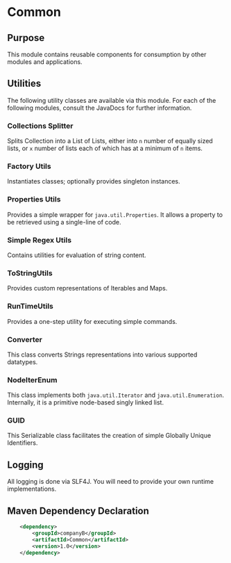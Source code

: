 # Common

## Purpose
This module contains reusable components for consumption by other modules and applications.

## Utilities
The following utility classes are available via this module. For each of the following modules, consult the JavaDocs
for further information.

### Collections Splitter
Splits Collection into a List of Lists, either into `n` number of equally sized lists, or `x` number of lists each of which
has at a minimum of `n` items.

### Factory Utils
Instantiates classes; optionally provides singleton instances.

### Properties Utils
Provides a simple wrapper for `java.util.Properties`. It allows a property to be retrieved using a single-line of code.

### Simple Regex Utils
Contains utilities for evaluation of string content.

### ToStringUtils
Provides custom representations of Iterables and Maps.

### RunTimeUtils
Provides a one-step utility for executing simple commands.

### Converter
This class converts Strings representations into various supported datatypes.

### NodeIterEnum
This class implements both `java.util.Iterator` and `java.util.Enumeration`. Internally, it is a primitive node-based singly linked list.

### GUID
This Serializable class facilitates the creation of simple Globally Unique Identifiers.

## Logging
All logging is done via SLF4J. You will need to provide your own runtime implementations.

## Maven Dependency Declaration
```xml
    <dependency>
        <groupId>companyB</groupId>
        <artifactId>Common</artifactId>
        <version>1.0</version>
    </dependency>
```